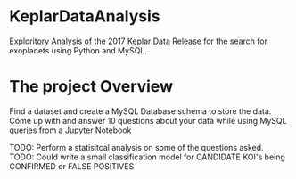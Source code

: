 # KeplarDataAnalysis
Exploritory Analysis of the 2017 Keplar Data Release for the search for exoplanets using Python and MySQL.

# The project Overview
Find a dataset and create a MySQL Database schema to store the data.
Come up with and answer 10 questions about your data while using MySQL queries from a Jupyter Notebook


TODO: Perform a statisitcal analysis on some of the questions asked.
TODO: Could write a small classification model for CANDIDATE KOI's being CONFIRMED or FALSE POSITIVES
